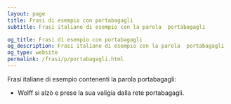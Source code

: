 ```yaml
---
layout: page
title: Frasi di esempio con portabagagli 
subtitle: Frasi italiane di esempio con la parola  portabagagli

og_title: Frasi di esempio con portabagagli 
og_description: Frasi italiane di esempio con la parola  portabagagli
og_type: website
permalink: /frasi/p/portabagagli.html
---
```


Frasi italiane di esempio contenenti la parola portabagagli:


- Wolff si alzò e prese la sua valigia dalla rete portabagagli.
